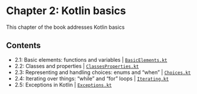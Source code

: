 # Chapter 2: Kotlin basics
This chapter of the book addresses Kotlin basics

## Contents
* 2.1: Basic elements: functions and variables | [`BasicElements.kt`](https://github.com/MetalTurtle18/kotlin-learning/blob/main/src/main/kotlin/chapter2/BasicElements.kt)
* 2.2: Classes and properties | [`ClassesProperties.kt`](https://github.com/MetalTurtle18/kotlin-learning/blob/main/src/main/kotlin/chapter2/ClassesProperties.kt)
* 2.3: Representing and handling choices: enums and “when” | [`Choices.kt`](https://github.com/MetalTurtle18/kotlin-learning/blob/main/src/main/kotlin/chapter2/Choices.kt)
* 2.4: Iterating over things: “while” and “for” loops | [`Iterating.kt`](https://github.com/MetalTurtle18/kotlin-learning/blob/main/src/main/kotlin/chapter2/Iterating.kt)
* 2.5: Exceptions in Kotlin | [`Exceptions.kt`](https://github.com/MetalTurtle18/kotlin-learning/blob/main/src/main/kotlin/chapter2/Exceptions.kt)
